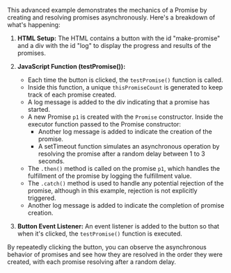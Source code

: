 This advanced example demonstrates the mechanics of a Promise by creating and resolving promises asynchronously. Here's a breakdown of what's happening:

1. **HTML Setup:** The HTML contains a button with the id "make-promise" and a div with the id "log" to display the progress and results of the promises.

2. **JavaScript Function (testPromise()):**
   - Each time the button is clicked, the `testPromise()` function is called.
   - Inside this function, a unique `thisPromiseCount` is generated to keep track of each promise created.
   - A log message is added to the div indicating that a promise has started.
   - A new Promise `p1` is created with the `Promise` constructor. Inside the executor function passed to the Promise constructor:
     - Another log message is added to indicate the creation of the promise.
     - A setTimeout function simulates an asynchronous operation by resolving the promise after a random delay between 1 to 3 seconds.
   - The `.then()` method is called on the promise `p1`, which handles the fulfillment of the promise by logging the fulfillment value.
   - The `.catch()` method is used to handle any potential rejection of the promise, although in this example, rejection is not explicitly triggered.
   - Another log message is added to indicate the completion of promise creation.

3. **Button Event Listener:** An event listener is added to the button so that when it's clicked, the `testPromise()` function is executed.

By repeatedly clicking the button, you can observe the asynchronous behavior of promises and see how they are resolved in the order they were created, with each promise resolving after a random delay.